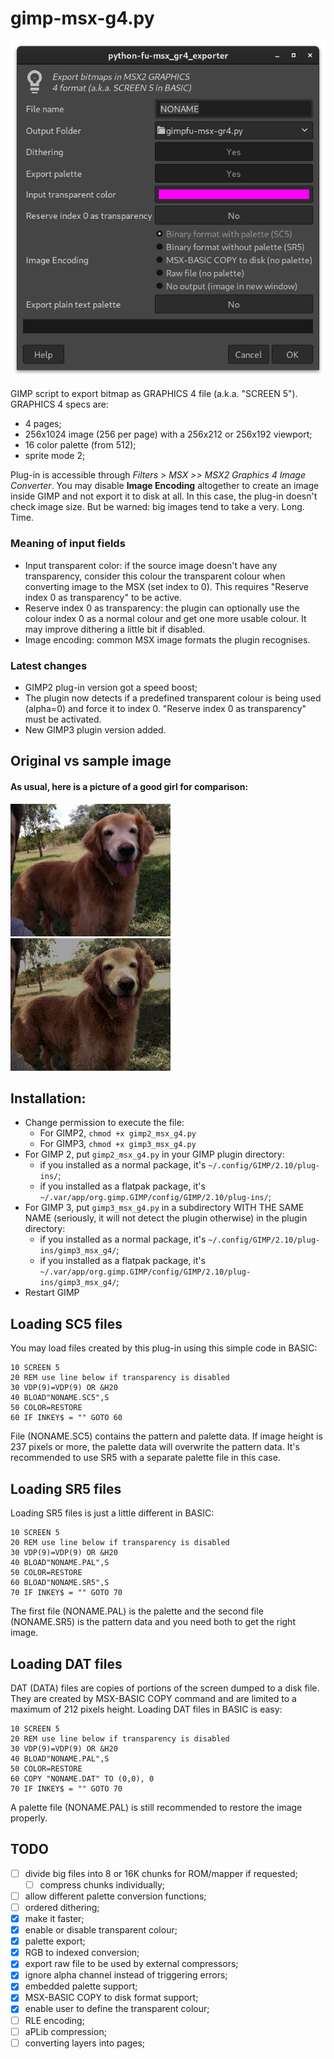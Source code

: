# gimp-msx-g4.py

![Options dialog](images/dialog.png "Options dialog")

GIMP script to export bitmap as GRAPHICS 4 file (a.k.a. "SCREEN 5"). GRAPHICS 4 specs are: 

* 4 pages;
* 256x1024 image (256 per page) with a 256x212 or 256x192 viewport;
* 16 color palette (from 512);
* sprite mode 2;

Plug-in is accessible through _Filters > MSX >> MSX2 Graphics 4 Image Converter_.  You may disable **Image Encoding** altogether to create an image inside GIMP and not export it to disk at all. In this case, the plug-in doesn't check image size. But be warned: big images tend to take a very. Long. Time.

### Meaning of input fields

* Input transparent color: if the source image doesn't have any transparency, consider this colour the transparent colour when converting image to the MSX (set index to 0). This requires "Reserve index 0 as transparency" to be active.
* Reserve index 0 as transparency: the plugin can optionally use the colour index 0 as a normal colour and get one more usable colour. It may improve dithering a little bit if disabled.
* Image encoding: common MSX image formats the plugin recognises.

### Latest changes

* GIMP2 plug-in version got a speed boost;
* The plugin now detects if a predefined transparent colour is being used (alpha=0) and force it to index 0. "Reserve index 0 as transparency" must be activated.
* New GIMP3 plugin version added.

## Original vs sample image

#### As usual, here is a picture of a good girl for comparison:
![Original image](images/original.png "Original image")
![Result image](images/result.png "Result image")

## Installation: 
- Change permission to execute the file:
  - For GIMP2, ```chmod +x gimp2_msx_g4.py```
  - For GIMP3, ```chmod +x gimp3_msx_g4.py```
- For GIMP 2, put `gimp2_msx_g4.py` in your GIMP plugin directory:
  - if you installed as a normal package, it's `~/.config/GIMP/2.10/plug-ins/`;
  - if you installed as a flatpak package, it's `~/.var/app/org.gimp.GIMP/config/GIMP/2.10/plug-ins/`;
- For GIMP 3, put `gimp3_msx_g4.py` in a subdirectory WITH THE SAME NAME (seriously, it will not detect the plugin otherwise) in the plugin directory:
  - if you installed as a normal package, it's `~/.config/GIMP/2.10/plug-ins/gimp3_msx_g4/`;
  - if you installed as a flatpak package, it's `~/.var/app/org.gimp.GIMP/config/GIMP/2.10/plug-ins/gimp3_msx_g4/`;
- Restart GIMP

## Loading SC5 files

You may load files created by this plug-in using this simple code in BASIC:
```
10 SCREEN 5
20 REM use line below if transparency is disabled
30 VDP(9)=VDP(9) OR &H20
40 BLOAD"NONAME.SC5",S
50 COLOR=RESTORE
60 IF INKEY$ = "" GOTO 60
```
File (NONAME.SC5) contains the pattern and palette data. If image height is 237 pixels or more, the palette data will overwrite the pattern data. It's recommended to use SR5 with a separate palette file in this case.

## Loading SR5 files

Loading SR5 files is just a little different in BASIC:
```
10 SCREEN 5
20 REM use line below if transparency is disabled
30 VDP(9)=VDP(9) OR &H20
40 BLOAD"NONAME.PAL",S
50 COLOR=RESTORE
60 BLOAD"NONAME.SR5",S
70 IF INKEY$ = "" GOTO 70
```
The first file (NONAME.PAL) is the palette and the second file (NONAME.SR5) is the pattern data and you need both to get the right image.

## Loading DAT files

DAT (DATA) files are copies of portions of the screen dumped to a disk file. They are created by MSX-BASIC COPY command and are limited to a maximum of 212 pixels height. Loading DAT files in BASIC is easy:
```
10 SCREEN 5
20 REM use line below if transparency is disabled
30 VDP(9)=VDP(9) OR &H20
40 BLOAD"NONAME.PAL",S
50 COLOR=RESTORE
60 COPY "NONAME.DAT" TO (0,0), 0
70 IF INKEY$ = "" GOTO 70
```
A palette file (NONAME.PAL) is still recommended to restore the image properly.

## TODO

* [ ] divide big files into 8 or 16K chunks for ROM/mapper if requested;
  * [ ] compress chunks individually;
* [ ] allow different palette conversion functions;
* [ ] ordered dithering;
* [x] make it faster;
* [x] enable or disable transparent colour;
* [x] palette export;
* [x] RGB to indexed conversion;
* [x] export raw file to be used by external compressors;
* [x] ignore alpha channel instead of triggering errors;
* [x] embedded palette support;
* [x] MSX-BASIC COPY to disk format support;
* [x] enable user to define the transparent colour;
* [ ] RLE encoding;
* [ ] aPLib compression;
* [ ] converting layers into pages;
